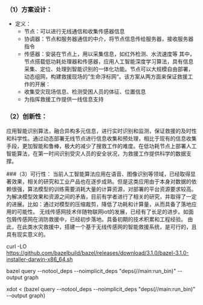 ### （1）方案设计：
- 定义：
    + 节点：可以进行无线通信和收集传感器信息
    + 协调器：节点和服务器通信的中介，将节点信息传给服务器，接收服务器指令
    + 传感器：安装在节点上，用以采集信息，如红外检测、水流速度等
其中，节点搭载低功耗处理器和传感器，应用人工智能深度学习算法，具有信息采集、定位、处理到智能识别的一体化功能。节点可以大规模自由部署，动态组网，构建救援现场的”生命浮标网“。该方案从两方面来保证救援工作的开展：
    + 收集受灾现场信息、检测受困人员的体征、位置信息 
    + 为指挥救援工作提供一线信息支持

### （2）创新性：
应用智能识别算法，融合异构多元信息，进行实时识别和监测，保证救援的及时性和科学性。通过动态部署无线节点进行信息收集和预处理，相比于现有的信息收集手段，更加智能和鲁棒，极大的减少了搜救工作的难度。在低功耗节点上部署人工智能算法，在第一时间识别受灾人员的安全状况，为救援工作提供科学的数据支撑。

###（3）可行性：
当前人工智能算法应用在语音、图像识别等领域，已经取得显著效果，相关的研究和工业产品也在逐步成熟。但是这类应用由于本身对数据的依赖很强，算法模型的训练需要消耗大量的计算资源，对部署的平台资源要求较高。为解决模型效果和资源之间的矛盾，目前有学者进行了相关的研究，并取得了一定的进展。比如：通过对模型的压缩裁剪，降低了功耗和计算量，从而具备了落地应用的可能性。
无线传感网技术伴随物联网iot的发展，已经有了长足的进步。如面包屑传感网在消防救援中，已经初步落地。具备初期的技术积累和工程经验。
由此，在此类水灾救援中，搭建一个基于无线传感网的智能救援系统，是可行的，且具有现实意义的。


curl -LO https://github.com/bazelbuild/bazel/releases/download/3.1.0/bazel-3.1.0-installer-darwin-x86_64.sh

bazel query --notool_deps --noimplicit_deps "deps(//main:run_bin)" --output graph

xdot < (bazel query --notool_deps --noimplicit_deps "deps(//main:run_bin)" --output graph)







